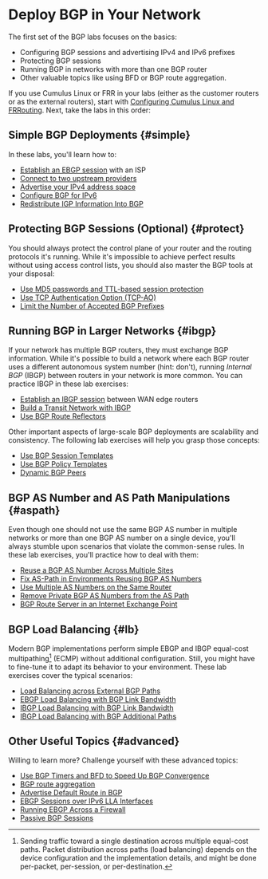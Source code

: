 # Deploy BGP in Your Network

The first set of the BGP labs focuses on the basics:

* Configuring BGP sessions and advertising IPv4 and IPv6 prefixes
* Protecting BGP sessions
* Running BGP in networks with more than one BGP router
* Other valuable topics like using BFD or BGP route aggregation.

If you use Cumulus Linux or FRR in your labs (either as the customer routers or as the external routers), start with [Configuring Cumulus Linux and FRRouting](0-frrouting.md). Next, take the labs in this order:

## Simple BGP Deployments {#simple}

In these labs, you'll learn how to:

* [Establish an EBGP session](1-session.md) with an ISP
* [Connect to two upstream providers](2-multihomed.md)
* [Advertise your IPv4 address space](3-originate.md)
* [Configure BGP for IPv6](4-ipv6.md)
* [Redistribute IGP Information Into BGP](5-redistribute.md)

## Protecting BGP Sessions (Optional) {#protect}

You should always protect the control plane of your router and the routing protocols it's running. While it's impossible to achieve perfect results without using access control lists, you should also master the BGP tools at your disposal:

* [Use MD5 passwords and TTL-based session protection](6-protect.md)
* [Use TCP Authentication Option (TCP-AO)](9-ao.md)
* [Limit the Number of Accepted BGP Prefixes](b-max-prefix.md)

## Running BGP in Larger Networks {#ibgp}

If your network has multiple BGP routers, they must exchange BGP information. While it's possible to build a network where each BGP router uses a different autonomous system number (hint: don't), running *Internal BGP* (IBGP) between routers in your network is more common. You can practice IBGP in these lab exercises:

* [Establish an IBGP session](../ibgp/1-edge.md) between WAN edge routers
* [Build a Transit Network with IBGP](../ibgp/2-transit.md)
* [Use BGP Route Reflectors](../ibgp/3-rr.md)

Other important aspects of large-scale BGP deployments are scalability and consistency. The following lab exercises will help you grasp those concepts:

* [Use BGP Session Templates](../session/6-templates.md)
* [Use BGP Policy Templates](../session/7-policy.md)
* [Dynamic BGP Peers](../session/9-dynamic.md)

## BGP AS Number and AS Path Manipulations {#aspath}

Even though one should not use the same BGP AS number in multiple networks or more than one BGP AS number on a single device, you'll always stumble upon scenarios that violate the common-sense rules. In these lab exercises, you'll practice how to deal with them:

* [Reuse a BGP AS Number Across Multiple Sites](../session/1-allowas_in.md)
* [Fix AS-Path in Environments Reusing BGP AS Numbers](../session/2-asoverride.md)
* [Use Multiple AS Numbers on the Same Router](../session/3-localas.md)
* [Remove Private BGP AS Numbers from the AS Path](../session/4-removeprivate.md)
* [BGP Route Server in an Internet Exchange Point](../session/5-routeserver.md)

## BGP Load Balancing {#lb}

Modern BGP implementations perform simple EBGP and IBGP equal-cost multipathing[^ECMP] (ECMP) without additional configuration. Still, you might have to fine-tune it to adapt its behavior to your environment. These lab exercises cover the typical scenarios:

* [Load Balancing across External BGP Paths](../lb/1-ebgp.md)
* [EBGP Load Balancing with BGP Link Bandwidth](../lb/2-dmz-bw.md)
* [IBGP Load Balancing with BGP Link Bandwidth](../lb/3-ibgp.md) 
* [IBGP Load Balancing with BGP Additional Paths](../lb/4-ibgp-add-path.md)

[^ECMP]: Sending traffic toward a single destination across multiple equal-cost paths. Packet distribution across paths (load balancing) depends on the device configuration and the implementation details, and might be done per-packet, per-session, or per-destination.

## Other Useful Topics {#advanced}

Willing to learn more? Challenge yourself with these advanced topics:

* [Use BGP Timers and BFD to Speed Up BGP Convergence](7-bfd.md)
* [BGP route aggregation](8-aggregate.md)
* [Advertise Default Route in BGP](c-default-route.md)
* [EBGP Sessions over IPv6 LLA Interfaces](d-interface.md)
* [Running EBGP Across a Firewall](e-ebgp-multihop.md)
* [Passive BGP Sessions](../session/8-passive.md)
